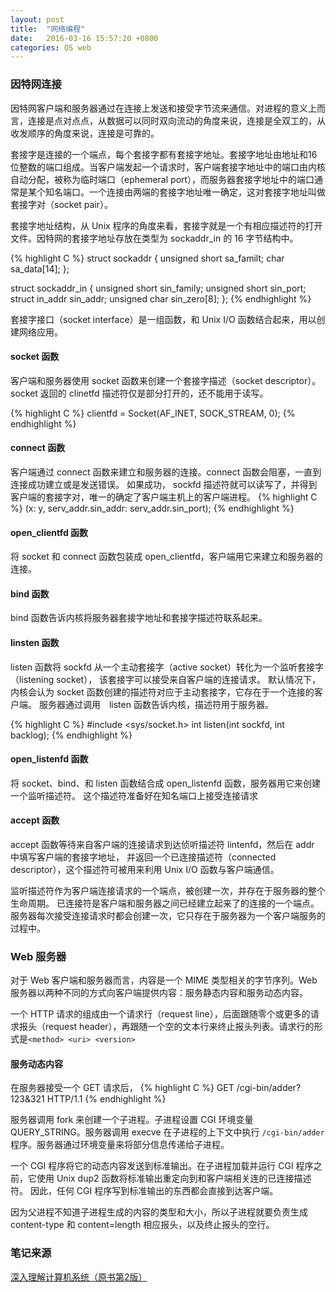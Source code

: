 ```yaml
---
layout: post
title:  "网络编程"
date:   2016-03-16 15:57:20 +0800
categories: OS web
---
```


### 因特网连接

因特网客户端和服务器通过在连接上发送和接受字节流来通信。对进程的意义上而言，连接是点对点点，从数据可以同时双向流动的角度来说，连接是全双工的，从收发顺序的角度来说，连接是可靠的。

套接字是连接的一个端点，每个套接字都有套接字地址。套接字地址由地址和16位整数的端口组成。当客户端发起一个请求时，客户端套接字地址中的端口由内核自动分配，被称为临时端口（ephemeral port），而服务器套接字地址中的端口通常是某个知名端口。一个连接由两端的套接字地址唯一确定，这对套接字地址叫做套接字对（socket pair）。

套接字地址结构，从 Unix 程序的角度来看，套接字就是一个有相应描述符的打开文件。因特网的套接字地址存放在类型为 sockaddr_in 的 16 字节结构中。

{% highlight C %}
struct sockaddr {
    unsigned short sa_familt;
    char sa_data[14];
};

struct sockaddr_in {
    unsigned short sin_family;
    unsigned short sin_port;
    struct in_addr sin_addr;
    unsigned char sin_zero[8];
};
{% endhighlight %}

套接字接口（socket interface）是一组函数，和 Unix I/O 函数结合起来，用以创建网络应用。

#### socket 函数

客户端和服务器使用 socket 函数来创建一个套接字描述（socket descriptor）。socket 返回的 clinetfd 描述符仅是部分打开的，还不能用于读写。

{% highlight C %}
clientfd = Socket(AF_INET, SOCK_STREAM, 0);
{% endhighlight %}

#### connect 函数
客户端通过 connect 函数来建立和服务器的连接。connect 函数会阻塞，一直到连接成功建立或是发送错误。
如果成功， sockfd 描述符就可以读写了，并得到客户端的套接字对，唯一的确定了客户端主机上的客户端进程。
{% highlight C %}
(x: y, serv_addr.sin_addr: serv_addr.sin_port);
{% endhighlight %}

#### open_clientfd 函数
将 socket 和 connect 函数包装成 open_clientfd，客户端用它来建立和服务器的连接。

#### bind 函数
bind 函数告诉内核将服务器套接字地址和套接字描述符联系起来。

#### linsten 函数
listen 函数将 sockfd 从一个主动套接字（active socket）转化为一个监听套接字（listening socket），
该套接字可以接受来自客户端的连接请求。
默认情况下，内核会认为 socket 函数创建的描述符对应于主动套接字，它存在于一个连接的客户端。
服务器通过调用　listen 函数告诉内核，描述符用于服务器。

{% highlight C %}
#include <sys/socket.h>
int listen(int sockfd, int backlog);
{% endhighlight %}

#### open_listenfd 函数
将 socket、bind、和 listen 函数结合成 open_listenfd 函数，服务器用它来创建一个监听描述符。
这个描述符准备好在知名端口上接受连接请求

#### accept 函数
accept 函数等待来自客户端的连接请求到达侦听描述符 lintenfd，然后在 addr 中填写客户端的套接字地址，
并返回一个已连接描述符（connected descriptor），这个描述符可被用来利用 Unix I/O 函数与客户端通信。

监听描述符作为客户端连接请求的一个端点，被创建一次，并存在于服务器的整个生命周期。
已连接符是客户端和服务器之间已经建立起来了的连接的一个端点。服务器每次接受连接请求时都会创建一次，它只存在于服务器为一个客户端服务的过程中。

### Web 服务器
对于 Web 客户端和服务器而言，内容是一个 MIME 类型相关的字节序列。Web 服务器以两种不同的方式向客户端提供内容：服务静态内容和服务动态内容。

一个 HTTP 请求的组成由一个请求行（request line），后面跟随零个或更多的请求报头（request header），再跟随一个空的文本行来终止报头列表。请求行的形式是`<method> <uri> <version>`

#### 服务动态内容

在服务器接受一个 GET 请求后，
{% highlight C %}
GET /cgi-bin/adder?123&321 HTTP/1.1
{% endhighlight %}

服务器调用 fork 来创建一个子进程。子进程设置 CGI 环境变量 QUERY_STRING。服务器调用 execve 在子进程的上下文中执行 `/cgi-bin/adder` 程序。服务器通过环境变量来将部分信息传递给子进程。

一个 CGI 程序将它的动态内容发送到标准输出。在子进程加载并运行 CGI 程序之前，它使用 Unix dup2 函数将标准输出重定向到和客户端相关连的已连接描述符。
因此，任何 CGI 程序写到标准输出的东西都会直接到达客户端。

因为父进程不知道子进程生成的内容的类型和大小，所以子进程就要负责生成 content-type 和 content=length 相应报头，以及终止报头的空行。

### 笔记来源
[深入理解计算机系统（原书第2版）](http://www.amazon.cn/gp/product/B004BJ18KM/ref=as_li_ss_tl?ie=UTF8&camp=536&creative=3132&creativeASIN=B004BJ18KM&linkCode=as2&tag=soasme-23)